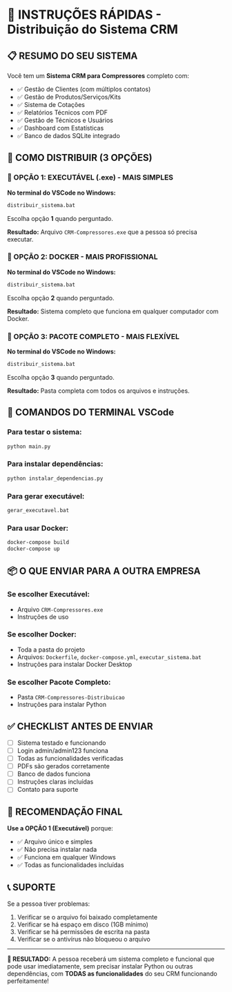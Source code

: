 # 🚀 INSTRUÇÕES RÁPIDAS - Distribuição do Sistema CRM

## 📋 **RESUMO DO SEU SISTEMA**

Você tem um **Sistema CRM para Compressores** completo com:
- ✅ Gestão de Clientes (com múltiplos contatos)
- ✅ Gestão de Produtos/Serviços/Kits
- ✅ Sistema de Cotações
- ✅ Relatórios Técnicos com PDF
- ✅ Gestão de Técnicos e Usuários
- ✅ Dashboard com Estatísticas
- ✅ Banco de dados SQLite integrado

## 🎯 **COMO DISTRIBUIR (3 OPÇÕES)**

### **🥇 OPÇÃO 1: EXECUTÁVEL (.exe) - MAIS SIMPLES**

**No terminal do VSCode no Windows:**
```bash
distribuir_sistema.bat
```
Escolha opção **1** quando perguntado.

**Resultado:** Arquivo `CRM-Compressores.exe` que a pessoa só precisa executar.

### **🥈 OPÇÃO 2: DOCKER - MAIS PROFISSIONAL**

**No terminal do VSCode no Windows:**
```bash
distribuir_sistema.bat
```
Escolha opção **2** quando perguntado.

**Resultado:** Sistema completo que funciona em qualquer computador com Docker.

### **🥉 OPÇÃO 3: PACOTE COMPLETO - MAIS FLEXÍVEL**

**No terminal do VSCode no Windows:**
```bash
distribuir_sistema.bat
```
Escolha opção **3** quando perguntado.

**Resultado:** Pasta completa com todos os arquivos e instruções.

## 🔧 **COMANDOS DO TERMINAL VSCode**

### **Para testar o sistema:**
```bash
python main.py
```

### **Para instalar dependências:**
```bash
python instalar_dependencias.py
```

### **Para gerar executável:**
```bash
gerar_executavel.bat
```

### **Para usar Docker:**
```bash
docker-compose build
docker-compose up
```

## 📦 **O QUE ENVIAR PARA A OUTRA EMPRESA**

### **Se escolher Executável:**
- Arquivo `CRM-Compressores.exe`
- Instruções de uso

### **Se escolher Docker:**
- Toda a pasta do projeto
- Arquivos: `Dockerfile`, `docker-compose.yml`, `executar_sistema.bat`
- Instruções para instalar Docker Desktop

### **Se escolher Pacote Completo:**
- Pasta `CRM-Compressores-Distribuicao`
- Instruções para instalar Python

## ✅ **CHECKLIST ANTES DE ENVIAR**

- [ ] Sistema testado e funcionando
- [ ] Login admin/admin123 funciona
- [ ] Todas as funcionalidades verificadas
- [ ] PDFs são gerados corretamente
- [ ] Banco de dados funciona
- [ ] Instruções claras incluídas
- [ ] Contato para suporte

## 🎯 **RECOMENDAÇÃO FINAL**

**Use a OPÇÃO 1 (Executável)** porque:
- ✅ Arquivo único e simples
- ✅ Não precisa instalar nada
- ✅ Funciona em qualquer Windows
- ✅ Todas as funcionalidades incluídas

## 📞 **SUPORTE**

Se a pessoa tiver problemas:
1. Verificar se o arquivo foi baixado completamente
2. Verificar se há espaço em disco (1GB mínimo)
3. Verificar se há permissões de escrita na pasta
4. Verificar se o antivírus não bloqueou o arquivo

---

**🎉 RESULTADO:**
A pessoa receberá um sistema completo e funcional que pode usar imediatamente, sem precisar instalar Python ou outras dependências, com **TODAS as funcionalidades** do seu CRM funcionando perfeitamente!